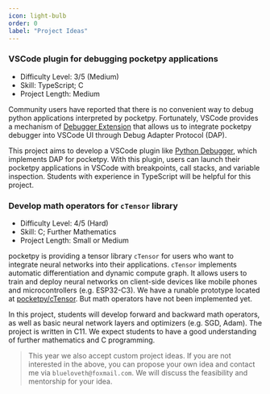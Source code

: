 ```yaml
---
icon: light-bulb
order: 0
label: "Project Ideas"
---
```


### VSCode plugin for debugging pocketpy applications

+ Difficulty Level: 3/5 (Medium)
+ Skill: TypeScript; C
+ Project Length: Medium

Community users have reported that there is no convenient way to debug python applications interpreted by pocketpy. Fortunately, VSCode provides a mechanism of [Debugger Extension](https://code.visualstudio.com/api/extension-guides/debugger-extension) that allows us to integrate pocketpy debugger into VSCode UI through Debug Adapter Protocol (DAP).

This project aims to develop a VSCode plugin like [Python Debugger](https://marketplace.visualstudio.com/items?itemName=ms-python.debugpy), which implements DAP for pocketpy. With this plugin, users can launch their pocketpy applications in VSCode with breakpoints, call stacks, and variable inspection. Students with experience in TypeScript will be helpful for this project.

### Develop math operators for `cTensor` library

+ Difficulty Level: 4/5 (Hard)
+ Skill: C; Further Mathematics
+ Project Length: Small or Medium

pocketpy is providing a tensor library `cTensor` for users who want to integrate neural networks into their applications. `cTensor` implements automatic differentiation and dynamic compute graph. It allows users to train and deploy neural networks on client-side devices like mobile phones and microcontrollers (e.g. ESP32-C3). We have a runable prototype located at [pocketpy/cTensor](https://github.com/pocketpy/cTensor). But math operators have not been implemented yet.

In this project, students will develop forward and backward math operators, as well as basic neural network layers and optimizers (e.g. SGD, Adam). The project is written in C11.
We expect students to have a good understanding of further mathematics and C programming.

> This year we also accept custom project ideas. If you are not interested in the above, you can propose your own idea and contact me via `blueloveth@foxmail.com`. We will discuss the feasibility and mentorship for your idea.

